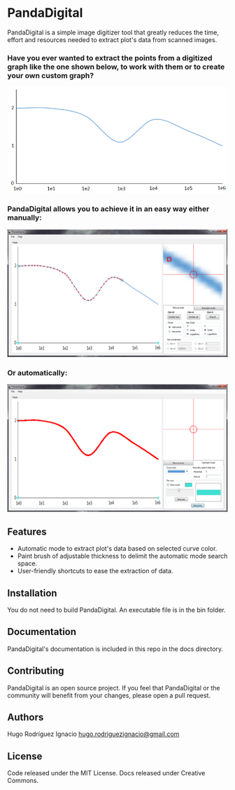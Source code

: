 ﻿# PandaDigital

PandaDigital is a simple image digitizer tool that greatly reduces the time, effort and resources 
needed to extract plot's data from scanned images.

### Have you ever wanted to extract the points from a digitized graph like the one shown below, to work with them or to create your own custom graph?

![alt text](PandaDigital/Images/image-to-digitize.png "Image to digitize with PandaDigital")

### PandaDigital allows you to achieve it in an easy way either manually:

![alt text](PandaDigital/Images/image-manually-digitized.png "Image manually digitized with PandaDigital")

### Or automatically:

![alt text](PandaDigital/Images/image-automatically-digitized.png "Image automatically digitized with PandaDigital")

## Features
- Automatic mode to extract plot's data based on selected curve color.
- Paint brush of adjustable thickness to delimit the automatic mode search space.
- User-friendly shortcuts to ease the extraction of data.

## Installation
You do not need to build PandaDigital. An executable file is in the bin folder.

## Documentation
PandaDigital's documentation is included in this repo in the docs directory.

## Contributing
PandaDigital is an open source project. If you feel that PandaDigital or the community
will benefit from your changes, please open a pull request.

## Authors
Hugo Rodríguez Ignacio hugo.rodriguezignacio@gmail.com

## License
Code released under the MIT License.
Docs released under Creative Commons.
